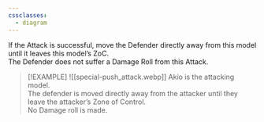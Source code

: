 ```yaml
---
cssclasses:
  - diagram
---
```

If the Attack is successful, move the Defender directly away from this model until it leaves this model’s ZoC.  
The Defender does not suffer a Damage Roll from this Attack.  

> [!EXAMPLE]
> ![[special-push_attack.webp]]
> Akio is the attacking model.  
> The defender is moved directly away from the attacker until they leave the attacker’s Zone of Control.  
> No Damage roll is made.